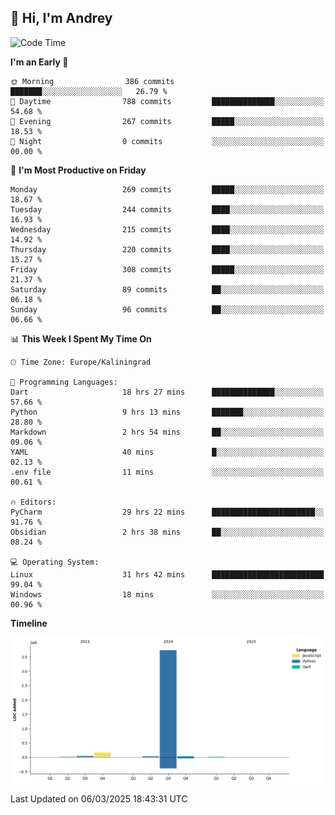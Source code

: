 ## 👋 Hi, I'm Andrey

<!--START_SECTION:waka-->
![Code Time](http://img.shields.io/badge/Code%20Time-824%20hrs%2046%20mins-blue)

**I'm an Early 🐤** 

```text
🌞 Morning                386 commits         ███████░░░░░░░░░░░░░░░░░░   26.79 % 
🌆 Daytime                788 commits         ██████████████░░░░░░░░░░░   54.68 % 
🌃 Evening                267 commits         █████░░░░░░░░░░░░░░░░░░░░   18.53 % 
🌙 Night                  0 commits           ░░░░░░░░░░░░░░░░░░░░░░░░░   00.00 % 
```
📅 **I'm Most Productive on Friday** 

```text
Monday                   269 commits         █████░░░░░░░░░░░░░░░░░░░░   18.67 % 
Tuesday                  244 commits         ████░░░░░░░░░░░░░░░░░░░░░   16.93 % 
Wednesday                215 commits         ████░░░░░░░░░░░░░░░░░░░░░   14.92 % 
Thursday                 220 commits         ████░░░░░░░░░░░░░░░░░░░░░   15.27 % 
Friday                   308 commits         █████░░░░░░░░░░░░░░░░░░░░   21.37 % 
Saturday                 89 commits          ██░░░░░░░░░░░░░░░░░░░░░░░   06.18 % 
Sunday                   96 commits          ██░░░░░░░░░░░░░░░░░░░░░░░   06.66 % 
```


📊 **This Week I Spent My Time On** 

```text
🕑︎ Time Zone: Europe/Kaliningrad

💬 Programming Languages: 
Dart                     18 hrs 27 mins      ██████████████░░░░░░░░░░░   57.66 % 
Python                   9 hrs 13 mins       ███████░░░░░░░░░░░░░░░░░░   28.80 % 
Markdown                 2 hrs 54 mins       ██░░░░░░░░░░░░░░░░░░░░░░░   09.06 % 
YAML                     40 mins             █░░░░░░░░░░░░░░░░░░░░░░░░   02.13 % 
.env file                11 mins             ░░░░░░░░░░░░░░░░░░░░░░░░░   00.61 % 

🔥 Editors: 
PyCharm                  29 hrs 22 mins      ███████████████████████░░   91.76 % 
Obsidian                 2 hrs 38 mins       ██░░░░░░░░░░░░░░░░░░░░░░░   08.24 % 

💻 Operating System: 
Linux                    31 hrs 42 mins      █████████████████████████   99.04 % 
Windows                  18 mins             ░░░░░░░░░░░░░░░░░░░░░░░░░   00.96 % 
```

**Timeline**

![Lines of Code chart](https://raw.githubusercontent.com/Mist3s/Mist3s/main/assets/bar_graph.png)


 Last Updated on 06/03/2025 18:43:31 UTC
<!--END_SECTION:waka-->

